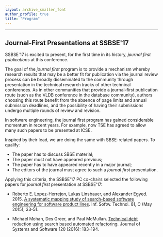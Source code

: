 ```yaml
---
layout: archive_smaller_font
author_profile: true
title: "Program"
---
```


______

## Journal-First Presentations at SSBSE'17

SSBSE'17 is excited to present, for the first time in its history, _journal first publications_ at this conference. 

The goal of the _journal first_ program is  to provide a mechanism whereby research results that may be a better fit for publication via the journal review process can be broadly disseminated to the community through presentation in the technical research tracks of other technical conferences. As in other communities that provide a journal-first publication route (such as the VLDB conference in the database community), authors choosing this route benefit from the absence of page limits and annual submission deadlines, and the possibility of having their submissions undergo multiple rounds of review and revision.

In software engineering, the journal first program has gained considerable momentum in recent years. For example, now TSE has agreed to allow many such papers to be presented  at ICSE. 

Inspired by their lead, we are doing the same with SBSE-related papers. To qualify:

- The paper has to discuss SBSE material;
- The paper must not have appeared previous;
- The paper has to have appeared recently in a major journal;
- The editors of the journal must agree to such a _journal first_ presentation.

Applying this criteria, the SSBSE'17 PC co-chairs selected the following papers for _journal first_ presentation at SSBSE'17: 

- Roberto E. Lopez-Herrejon, Lukas Linsbauer, and Alexander Egyed. 2015. <a href="https://doi.org/10.1016/j.infsof.2015.01.008" target="_blank">A systematic mapping study of search-based software engineering for software product lines</a>. Inf. Softw. Technol. 61, C (May 2015), 33-51. 

- Michael Mohan, Des Greer, and Paul McMullan. <a href="http://dx.doi.org/10.1016/j.jss.2016.05.019" target="_blank">Technical debt reduction using search based automated refactoring</a>. Journal of Systems and Software 120 (2016): 183-194.
